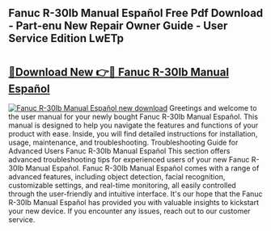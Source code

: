 ## Fanuc R-30Ib Manual Español Free Pdf Download - Part-enu New Repair Owner Guide - User Service Edition LwETp

# <h2><a href="http://bc16246.oget.top/?id=Fanuc+R-30Ib+Manual+Espa%c3%b1ol">🔗Download New 👉🔴 Fanuc R-30Ib Manual Español</a></h2>

[![Fanuc R-30Ib Manual Español new download](https://i.imgur.com/5g1atiW.png)](http://bc16246.oget.top/?id=Fanuc+R-30Ib+Manual+Espa%c3%b1ol)
Greetings and welcome to the user manual for your newly bought Fanuc R-30Ib Manual Español. This manual is designed to help you navigate the features and functions of your product with ease. Inside, you will find detailed instructions for installation, usage, maintenance, and troubleshooting. Troubleshooting Guide for Advanced Users Fanuc R-30Ib Manual Español This section offers advanced troubleshooting tips for experienced users of your new Fanuc R-30Ib Manual Español. Fanuc R-30Ib Manual Español comes with a range of advanced features, including object detection, facial recognition, customizable settings, and real-time monitoring, all easily controlled through the user-friendly and intuitive interface. It's our hope that the Fanuc R-30Ib Manual Español has provided you with valuable insights to kickstart your new device. If you encounter any issues, reach out to our customer service.
